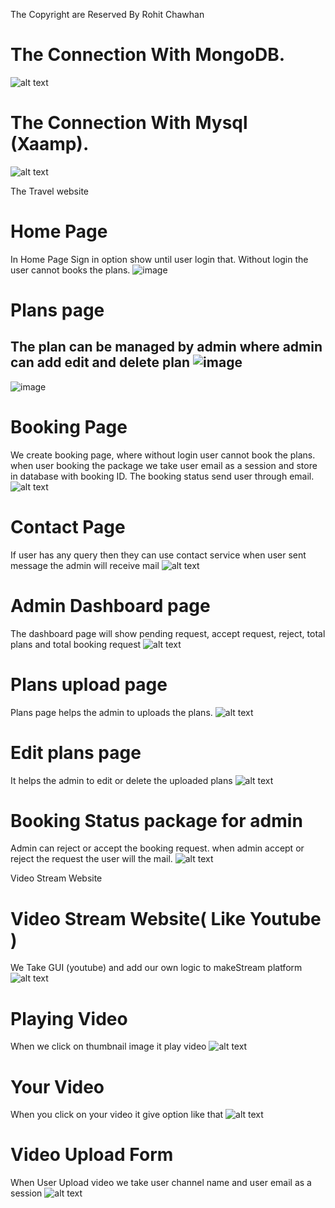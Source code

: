 The Copyright are Reserved By Rohit Chawhan

# The Connection With MongoDB.
![alt text](image.png)

# The Connection With Mysql (Xaamp).
![alt text](image-1.png)

The Travel website
# Home Page
In Home Page Sign in option show until user login that. Without login the user cannot books the plans.
![image](https://github.com/LordMelodias/Summer/assets/105154639/d0790c72-ca93-40a2-8d1c-8cccaa62baea)

# Plans page 
The plan can be managed by admin where admin can add edit and delete plan
![image](https://github.com/LordMelodias/Summer/assets/105154639/c51e6382-b853-4391-a7f9-59e88d4f070a)
----------------------------------------------------------------------------------
![image](https://github.com/LordMelodias/Summer/assets/105154639/91c06894-7a27-48f4-a4d4-06f008679f7f)

# Booking Page 
We create booking page, where without login user cannot book the plans. when user booking the package we take user email as a session and store in database with booking ID. The booking status send user through email.
![alt text](image-2.png)

# Contact Page
If user has any query then they can use contact service when user sent message the admin will receive mail
![alt text](image-3.png)

# Admin Dashboard page
The dashboard page will show pending request, accept request, reject, total plans and total booking request
![alt text](image-4.png)

# Plans upload page 
Plans page helps the admin to uploads the plans.
![alt text](image-5.png)

# Edit plans page
It helps the admin to edit or delete the uploaded plans
![alt text](image-6.png)

# Booking Status package for admin 
Admin can reject or accept the booking request. when admin accept or reject the request the user will the mail.
![alt text](image-7.png)


Video Stream Website
# Video Stream Website( Like Youtube )
We Take GUI (youtube) and add our own logic to makeStream platform
![alt text](image-8.png)

# Playing Video
When we click on thumbnail image it play video
![alt text](image-9.png)

# Your Video
When you click on your video it give option like that
![alt text](image-10.png)

# Video Upload Form
When User Upload video we take user channel name and user email as a session
![alt text](image-11.png)